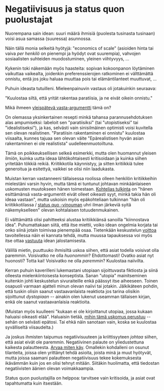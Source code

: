 # Negatiivisuus ja status quon puolustajat

Nuorempana sain idean: suuri määrä ihmisiä (puolesta tusinasta tusinaan) voisi asua samassa (suuressa) asunnossa.

Näin tällä monia selkeitä hyötyjä: "economics of scale" (asioiden hinta tai vaiva *per henkilö* on pienempi ja hyödyt ovat suurempia), vahvojen sosiaalisten suhteiden muodostuminen, yleinen viihtyvyys, ...

Kykenin toki näkemään myös haasteita: sopivan kokoonpanon löytäminen vaikuttaa vaikealta, joidenkin preferenssierojen ratkominen ei välttämättä onnistu, entä jos joku haluaa muuttaa pois tai elämäntilanteet muuttuvat, ...

Puhuin ideasta tutuilleni. Mieleenpainuvin vastaus oli jotakuinkin seuraava:

"Kuulostaa siltä, että yrität rakentaa paratiisia, ja ne eivät oikein onnistu."

Mikä ihmeen [yleispätevä vasta-argumentti](https://ollij.fi/epi/symmetrian_rikkominen) tämä on?

On olemassa yksinkertainen resepti minkä tahansa parannusehdotuksen alas ampumiseksi: labeloit sen "paratiisiksi" (tai "utopistiseksi" tai "idealistiseksi"), ja kas, selvästi vain sinisilmäinen optimisti voisi kuvitella sen olevan realistinen. "Paratiisin rakentaminen ei onnistu" kuulostaa viisaalta, kunnes tajuaa sen olevan väite "Epärealistisen hyvän asian rakentaminen ei ole realistista" uudelleenmuotoiltuna.

Tämä on poikkeuksellisen selkeä esimerkki, mutta olen huomannut yleisen ilmiön, kuinka uutta ideaa lähtökohtaisesti kritisoidaan ja kuinka siihen yritetään tökkiä reikiä. Kriitikkotila käynnistyy, ja sitten kritiikkiä tulee generoitua ja esitettyä, vaikkei se olisi niin laadukasta.

Muistan kerran vastanneeni tällaisessa roolissa olleen henkilön kritiikkeihin mielestäni varsin hyvin, mutta tämä ei tuntunut johtavan minkäänlaiseen uskomusten muutokseen hänen toimestaan. [Kohtelias tulkinta](https://ollij.fi/epi/kohteliaat_tulkinnat) on "hänen esittämänsä vasta-argumentit eivät olleet oikeasti syyt, minkä takia hän oli ideaa vastaan", mutta uskoisin myös epäkohteliaan tulkinnan "hän oli kriitikkotilassa / [status quo -vinouman](https://en.wikipedia.org/wiki/Status_quo_bias) uhri ilman järkeviä syitä näkemykselleen" olevan kohtalaisen totuudenmukainen.

Ei välttämättä olisi pahitteeksi alustaa kritiikkiänsä sanoilla "kiinnostava idea". Puhumattakaan siitä, että itse miettii, voiko idean ongelmia korjata tai onko siinä jotain toimivaa pienempää osaa. Tietenkään keskustelun [voittoa](https://ollij.fi/epi/miksi_uskot) tavoitellessa näin ei kannata tehdä, mutta muussa tapauksessa voi myös itse ottaa [vastuuta](https://ollij.fi/epi/vakuuttamisesta) idean jalostamisesta.

Välillä mietin, puuttuuko ihmisiltä uskoa siihen, että asiat todella voisivat olla paremmin. Voisivatko ne olla *huonommin*? Ehdottomasti! Ovatko asiat nyt huonosti? Totta kai! Voisivatko ne olla *paremmin*? Kuulostaa naiivilta.

Kerran puhuin kaverilleni lukemastani utopiaan sijoittuvasta fiktiosta ja siinä olleesta mielenkiintoisesta konseptista. Sanan "utopia" mainitseminen kuitenkin johti keskustelun sivuraiteille enkä päässyt itse aiheeseen. Toinen osapuoli varmaan ajatteli minun olevan naiivi tai jotakin. Jälkikäteen pohdin, että tuskin olisin saanut vastaavanlaista reaktiota jos tarina olisikin sijoittunut *dystopiaan* -- ainakin olen lukenut useamman tällaisen kirjan, enkä ole saanut vastaavanlaisia reaktioita.

(Muistan myös kuulleeni "kukaan ei ole kirjoittanut utopiaa, jossa kukaan haluaisi oikeasti elää". Haluaisin tietää, [mihin tämä uskomus perustuu](https://ollij.fi/epi/miksi_uskot) -- sehän on selvästi epätosi. Tai ehkä näin sanotaan vain, koska se kuulostaa syvälliseltä viisaudelta.)

Ja joskus ihmisten taipumus negatiivisuuteen ja kriittisyyteen *johtaa* siihen, että asiat eivät ole paremmin. Negatiivinen palaute on yliedustettuna kaikesta palautteesta. [Arvaa miten käy](https://ollij.fi/epi/insentiivit). Omallekin kohdalleni on osunut tilanteita, joissa olen yrittänyt tehdä asioita, joista minä ja muut hyötyvät, mutta joissa saamani palautteen negatiivisuus tekee kokemuksesta ikävämmän kuin jos en olisi tehnyt mitään. Siitäkin huolimatta, että tiedostan negatiivisten äänien olevan voimakkaampia.

Status quon puolustajilla on helppoa: tarvitsee vain kritisoida, ja asiat ovat tapahtumatta kuin itsestään.
